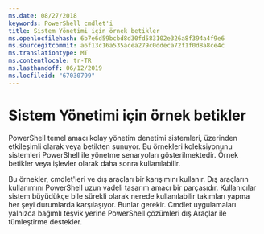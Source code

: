 ```yaml
---
ms.date: 08/27/2018
keywords: PowerShell cmdlet'i
title: Sistem Yönetimi için örnek betikler
ms.openlocfilehash: 6b7e6d59bcbd8d30fd583102e326a8f394a4f9e6
ms.sourcegitcommit: a6f13c16a535acea279c0ddeca72f1f0d8a8ce4c
ms.translationtype: MT
ms.contentlocale: tr-TR
ms.lasthandoff: 06/12/2019
ms.locfileid: "67030799"
---
```

# <a name="sample-scripts-for-system-administration"></a>Sistem Yönetimi için örnek betikler

PowerShell temel amacı kolay yönetim denetimi sistemleri, üzerinden etkileşimli olarak veya betikten sunuyor. Bu örnekleri koleksiyonunu sistemleri PowerShell ile yönetme senaryoları gösterilmektedir. Örnek betikler veya işlevler olarak daha sonra kullanılabilir.

Bu örnekler, cmdlet'leri ve dış araçları bir karışımını kullanır. Dış araçların kullanımını PowerShell uzun vadeli tasarım amacı bir parçasıdır. Kullanıcılar sistem büyüdükçe bile sürekli olarak nerede kullanılabilir takımları yapma her şeyi durumlarda karşılaşıyor. Bunlar gerekir. Cmdlet uygulamaları yalnızca bağımlı teşvik yerine PowerShell çözümleri dış Araçlar ile tümleştirme destekler.
